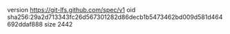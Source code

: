 version https://git-lfs.github.com/spec/v1
oid sha256:29a2d713343fc26d567301282d86decb1b5473462bd009d581d464692ddaf888
size 2442
